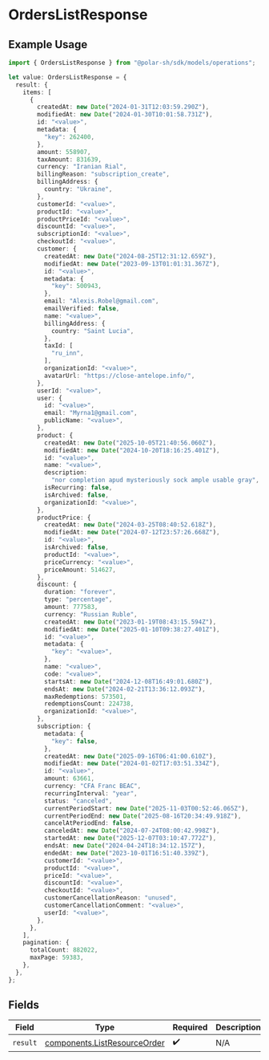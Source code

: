 # OrdersListResponse

## Example Usage

```typescript
import { OrdersListResponse } from "@polar-sh/sdk/models/operations";

let value: OrdersListResponse = {
  result: {
    items: [
      {
        createdAt: new Date("2024-01-31T12:03:59.290Z"),
        modifiedAt: new Date("2024-01-30T10:01:58.731Z"),
        id: "<value>",
        metadata: {
          "key": 262400,
        },
        amount: 558907,
        taxAmount: 831639,
        currency: "Iranian Rial",
        billingReason: "subscription_create",
        billingAddress: {
          country: "Ukraine",
        },
        customerId: "<value>",
        productId: "<value>",
        productPriceId: "<value>",
        discountId: "<value>",
        subscriptionId: "<value>",
        checkoutId: "<value>",
        customer: {
          createdAt: new Date("2024-08-25T12:31:12.659Z"),
          modifiedAt: new Date("2023-09-13T01:01:31.367Z"),
          id: "<value>",
          metadata: {
            "key": 500943,
          },
          email: "Alexis.Robel@gmail.com",
          emailVerified: false,
          name: "<value>",
          billingAddress: {
            country: "Saint Lucia",
          },
          taxId: [
            "ru_inn",
          ],
          organizationId: "<value>",
          avatarUrl: "https://close-antelope.info/",
        },
        userId: "<value>",
        user: {
          id: "<value>",
          email: "Myrna1@gmail.com",
          publicName: "<value>",
        },
        product: {
          createdAt: new Date("2025-10-05T21:40:56.060Z"),
          modifiedAt: new Date("2024-10-20T18:16:25.401Z"),
          id: "<value>",
          name: "<value>",
          description:
            "nor completion apud mysteriously sock ample usable gray",
          isRecurring: false,
          isArchived: false,
          organizationId: "<value>",
        },
        productPrice: {
          createdAt: new Date("2024-03-25T08:40:52.618Z"),
          modifiedAt: new Date("2024-07-12T23:57:26.668Z"),
          id: "<value>",
          isArchived: false,
          productId: "<value>",
          priceCurrency: "<value>",
          priceAmount: 514627,
        },
        discount: {
          duration: "forever",
          type: "percentage",
          amount: 777583,
          currency: "Russian Ruble",
          createdAt: new Date("2023-01-19T08:43:15.594Z"),
          modifiedAt: new Date("2025-01-10T09:38:27.401Z"),
          id: "<value>",
          metadata: {
            "key": "<value>",
          },
          name: "<value>",
          code: "<value>",
          startsAt: new Date("2024-12-08T16:49:01.680Z"),
          endsAt: new Date("2024-02-21T13:36:12.093Z"),
          maxRedemptions: 573501,
          redemptionsCount: 224738,
          organizationId: "<value>",
        },
        subscription: {
          metadata: {
            "key": false,
          },
          createdAt: new Date("2025-09-16T06:41:00.610Z"),
          modifiedAt: new Date("2024-01-02T17:03:51.334Z"),
          id: "<value>",
          amount: 63661,
          currency: "CFA Franc BEAC",
          recurringInterval: "year",
          status: "canceled",
          currentPeriodStart: new Date("2025-11-03T00:52:46.065Z"),
          currentPeriodEnd: new Date("2025-08-16T20:34:49.918Z"),
          cancelAtPeriodEnd: false,
          canceledAt: new Date("2024-07-24T08:00:42.998Z"),
          startedAt: new Date("2025-12-07T03:10:47.772Z"),
          endsAt: new Date("2024-04-24T18:34:12.157Z"),
          endedAt: new Date("2023-10-01T16:51:40.339Z"),
          customerId: "<value>",
          productId: "<value>",
          priceId: "<value>",
          discountId: "<value>",
          checkoutId: "<value>",
          customerCancellationReason: "unused",
          customerCancellationComment: "<value>",
          userId: "<value>",
        },
      },
    ],
    pagination: {
      totalCount: 882022,
      maxPage: 59383,
    },
  },
};
```

## Fields

| Field                                                                        | Type                                                                         | Required                                                                     | Description                                                                  |
| ---------------------------------------------------------------------------- | ---------------------------------------------------------------------------- | ---------------------------------------------------------------------------- | ---------------------------------------------------------------------------- |
| `result`                                                                     | [components.ListResourceOrder](../../models/components/listresourceorder.md) | :heavy_check_mark:                                                           | N/A                                                                          |